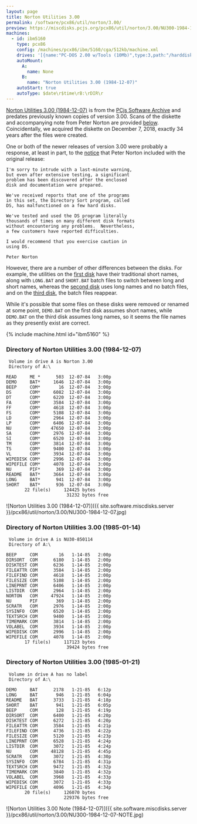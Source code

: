 ```yaml
---
layout: page
title: Norton Utilities 3.00
permalink: /software/pcx86/util/norton/3.00/
preview: https://miscdisks.pcjs.org/pcx86/util/norton/3.00/NU300-1984-12-07.jpg
machines:
  - id: ibm5160
    type: pcx86
    config: /machines/pcx86/ibm/5160/cga/512kb/machine.xml
    drives: '[{name:"PC-DOS 2.00 w/Tools (10Mb)",type:3,path:"/harddisks/pcx86/10mb/PCDOS200-C400.json"},{name:"MS-DOS 1.x/2.x Source (10Mb)",type:3,path:"/harddisks/pcx86/10mb/MSDOS-SRC.json"}]'
    autoMount:
      A:
        name: None
      B:
        name: "Norton Utilities 3.00 (1984-12-07)"
    autoStart: true
    autoType: $date\r$time\rB:\rDIR\r
---
```


[Norton Utilities 3.00 (1984-12-07)](#directory-of-norton-utilities-300-1984-12-07) is from the
[PCjs Software Archive](/software/pcjs/) and predates previously known copies of version 3.00.
Scans of the diskette and accompanying note from Peter Norton are provided [below](#diskette-photos).
Coincidentally, we acquired the diskette on December 7, 2018, exactly 34 years after the files were created.

One or both of the newer releases of version 3.00 were probably a response, at least in part, to the
[notice](#diskette-photos) that Peter Norton included with the original release:

    I'm sorry to intrude with a last-minute warning,
    but even after extensive testing, a significant
    problem has been discovered after the enclosed
    disk and documentation were prepared.

    We've received reports that one of the programs
    in this set, the Directory Sort program, called
    DS, has malfunctioned on a few hard disks.

    We've tested and used the DS program literally
    thousands of times on many different disk formats
    without encountering any problems.  Nevertheless,
    a few customers have reported difficulties.

    I would recommend that you exercise caution in
    using DS.

    Peter Norton

However, there are a number of other differences between the disks.  For example, the utilities
on the [first disk](#directory-of-norton-utilities-300-1985-12-07) have their traditional short names,
along with `LONG.BAT` and `SHORT.BAT` batch files to switch between long and short names, whereas the
[second disk](#directory-of-norton-utilities-300-1985-01-14) uses long names and no batch files,
and on the [third disk](#directory-of-norton-utilities-300-1985-01-21), the batch files reappear.

While it's possible that some files on these disks were removed or renamed at some point, `DEMO.BAT`
on the first disk assumes short names, while `DEMO.BAT` on the third disk assumes long names,
so it seems the file names as they presently exist are correct.

{% include machine.html id="ibm5160" %}

### Directory of Norton Utilities 3.00 (1984-12-07)

     Volume in drive A is Norton 3.00
     Directory of A:\

    READ     ME *      503  12-07-84   3:00p
    DEMO     BAT*     1646  12-07-84   3:00p
    BEEP     COM*       16  12-07-84   3:00p
    DS       COM*     6082  12-07-84   3:00p
    DT       COM*     6220  12-07-84   3:00p
    FA       COM*     3584  12-07-84   3:00p
    FF       COM*     4618  12-07-84   3:00p
    FS       COM*     5108  12-07-84   3:00p
    LD       COM*     2964  12-07-84   3:00p
    LP       COM*     6406  12-07-84   3:00p
    NU       COM*    47650  12-07-84   3:00p
    SA       COM*     2976  12-07-84   3:00p
    SI       COM*     6520  12-07-84   3:00p
    TM       COM*     3814  12-07-84   3:00p
    TS       COM*     9400  12-07-84   3:00p
    VL       COM*     3934  12-07-84   3:00p
    WIPEDISK COM*     2996  12-07-84   3:00p
    WIPEFILE COM*     4078  12-07-84   3:00p
    NU       PIF*      369  12-07-84   3:00p
    README   BAT*     3664  12-07-84   3:00p
    LONG     BAT*      941  12-07-84   3:00p
    SHORT    BAT*      936  12-07-84   3:00p
           22 file(s)     124425 bytes
                           31232 bytes free

![Norton Utilities 3.00 (1984-12-07)]({{ site.software.miscdisks.server }}/pcx86/util/norton/3.00/NU300-1984-12-07.jpg)

### Directory of Norton Utilities 3.00 (1985-01-14)

     Volume in drive A is NU30-850114
     Directory of A:\

    BEEP     COM        16   1-14-85   2:00p
    DIRSORT  COM      6180   1-14-85   2:00p
    DISKTEST COM      6236   1-14-85   2:00p
    FILEATTR COM      3584   1-14-85   2:00p
    FILEFIND COM      4618   1-14-85   2:00p
    FILESIZE COM      5108   1-14-85   2:00p
    LINEPRNT COM      6406   1-14-85   2:00p
    LISTDIR  COM      2964   1-14-85   2:00p
    NORTON   COM     47924   1-14-85   2:00p
    NU       PIF       369   1-14-85   2:00p
    SCRATR   COM      2976   1-14-85   2:00p
    SYSINFO  COM      6520   1-14-85   2:00p
    TEXTSRCH COM      9400   1-14-85   2:00p
    TIMEMARK COM      3814   1-14-85   2:00p
    VOLABEL  COM      3934   1-14-85   2:00p
    WIPEDISK COM      2996   1-14-85   2:00p
    WIPEFILE COM      4078   1-14-85   2:00p
           17 file(s)     117123 bytes
                           39424 bytes free

### Directory of Norton Utilities 3.00 (1985-01-21)

     Volume in drive A has no label
     Directory of A:\

    DEMO     BAT      2178   1-21-85   6:12p
    LONG     BAT       946   1-21-85   6:04p
    README   BAT      3733   1-21-85   4:18p
    SHORT    BAT       941   1-21-85   6:05p
    BEEP     COM       128   1-21-85   4:19p
    DIRSORT  COM      6400   1-21-85   4:20p
    DISKTEST COM      6272   1-21-85   4:20p
    FILEATTR COM      3584   1-21-85   4:21p
    FILEFIND COM      4736   1-21-85   4:22p
    FILESIZE COM      5120   1-21-85   4:23p
    LINEPRNT COM      6528   1-21-85   4:24p
    LISTDIR  COM      3072   1-21-85   4:24p
    NU       COM     48128   1-21-85   4:45p
    SCRATR   COM      3072   1-21-85   4:30p
    SYSINFO  COM      6784   1-21-85   4:31p
    TEXTSRCH COM      9472   1-21-85   4:32p
    TIMEMARK COM      3840   1-21-85   4:32p
    VOLABEL  COM      3968   1-21-85   4:33p
    WIPEDISK COM      3072   1-21-85   4:33p
    WIPEFILE COM      4096   1-21-85   4:34p
           20 file(s)     126070 bytes
                          229376 bytes free

<!-- Documentation -->

![Norton Utilities 3.00 Note (1984-12-07)]({{ site.software.miscdisks.server }}/pcx86/util/norton/3.00/NU300-1984-12-07-NOTE.jpg)
